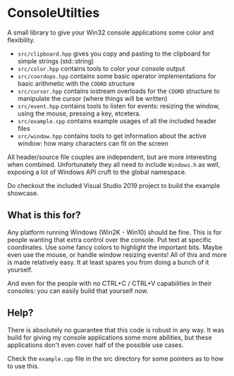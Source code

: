# ConsoleUtilties
A small library to give your Win32 console applications some color and flexibility.
- `src/clipboard.hpp` gives you copy and pasting to the clipboard for simple strings (std::string)
- `src/color.hpp` contains tools to color your console output
- `src/coordops.hpp` contains some basic operator implementations for basic arithmetic with the `COORD` structure
- `src/cursor.hpp` contains iostream overloads for the `COORD` structure to manipulate the cursor (where things will be written)
- `src/event.hpp` contains tools to listen for events: resizing the window, using the mouse, pressing a key, etcetera.
- `src/example.cpp` contains example usages of all the included header files
- `src/window.hpp` contains tools to get information about the active window: how many characters can fit on the screen

All header/source file couples are independent, but are more interesting when combined. Unfortunately they all need to include `Windows.h` as well, exposing a lot of Windows API cruft to the global namespace.

Do checkout the included Visual Studio 2019 project to build the example showcase.

## What is this for?
Any platform running Windows (Win2K - Win10) should be fine. This is for people wanting that extra control over the console. Put text at specific coordinates. Use some fancy colors to highlight the important bits. Maybe even use the mouse, or handle window resizing events! All of this and more is made relatively easy. It at least spares you from doing a bunch of it yourself.

And even for the people with no CTRL+C / CTRL+V capabilities in their consoles: you can easily build that yourself now.

## Help?
There is absolutely no guarantee that this code is robust in any way. It was build for giving my console applications some more abilities, but these applications don't even cover half of the possible use cases.

Check the `example.cpp` file in the src directory for some pointers as to how to use this.
